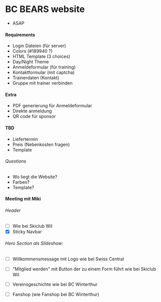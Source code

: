 # BC BEARS website

- ASAP

#### Requirements

- Login Dateien (für server)
- Colors (#189940 ?)
- HTML Template (3 choices)
- Day/Night Theme
- Anmeldeformular (für training)
- Kontaktformular (mit captcha)
- Trainerdaten (Kontakt)
- Gruppe mit trainer verbinden

#### Extra
- PDF generierung für Anmeldeformular
- Direkte anmeldung
- QR code für sponsor

#### TBD

- Liefertermin
- Preis (Nebenkosten fragen)
- Template

###### Questions

- Wo liegt die Website?
- Farben?
- Template?

#### Meeting mit Miki

###### Header
- [ ] Wie bei Skiclub Wil
- [x] Sticky Navbar

###### Hero Section als Slideshow:
- [ ] Willkommensmessage mit Logo wie bei Swiss Central
- [ ] "Mitglied werden" mit Button der zu einem Form führt wie bei Skiclub Wil
- [ ] Vereinsgeschichte wie bei BC Winterthur
- [ ] Fanshop (wie Fanshop bei BC Winterthur)

